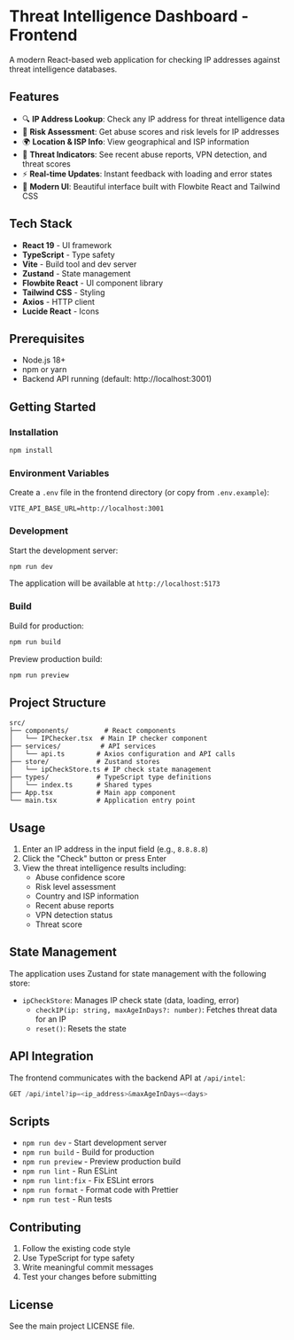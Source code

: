# Threat Intelligence Dashboard - Frontend

A modern React-based web application for checking IP addresses against threat intelligence databases.

## Features

- 🔍 **IP Address Lookup**: Check any IP address for threat intelligence data
- 🎯 **Risk Assessment**: Get abuse scores and risk levels for IP addresses
- 🌍 **Location & ISP Info**: View geographical and ISP information
- 🚨 **Threat Indicators**: See recent abuse reports, VPN detection, and threat scores
- ⚡ **Real-time Updates**: Instant feedback with loading and error states
- 🎨 **Modern UI**: Beautiful interface built with Flowbite React and Tailwind CSS

## Tech Stack

- **React 19** - UI framework
- **TypeScript** - Type safety
- **Vite** - Build tool and dev server
- **Zustand** - State management
- **Flowbite React** - UI component library
- **Tailwind CSS** - Styling
- **Axios** - HTTP client
- **Lucide React** - Icons

## Prerequisites

- Node.js 18+
- npm or yarn
- Backend API running (default: http://localhost:3001)

## Getting Started

### Installation

```bash
npm install
```

### Environment Variables

Create a `.env` file in the frontend directory (or copy from `.env.example`):

```env
VITE_API_BASE_URL=http://localhost:3001
```

### Development

Start the development server:

```bash
npm run dev
```

The application will be available at `http://localhost:5173`

### Build

Build for production:

```bash
npm run build
```

Preview production build:

```bash
npm run preview
```

## Project Structure

```
src/
├── components/         # React components
│   └── IPChecker.tsx  # Main IP checker component
├── services/          # API services
│   └── api.ts        # Axios configuration and API calls
├── store/            # Zustand stores
│   └── ipCheckStore.ts # IP check state management
├── types/            # TypeScript type definitions
│   └── index.ts      # Shared types
├── App.tsx           # Main app component
└── main.tsx          # Application entry point
```

## Usage

1. Enter an IP address in the input field (e.g., `8.8.8.8`)
2. Click the "Check" button or press Enter
3. View the threat intelligence results including:
   - Abuse confidence score
   - Risk level assessment
   - Country and ISP information
   - Recent abuse reports
   - VPN detection status
   - Threat score

## State Management

The application uses Zustand for state management with the following store:

- `ipCheckStore`: Manages IP check state (data, loading, error)
  - `checkIP(ip: string, maxAgeInDays?: number)`: Fetches threat data for an IP
  - `reset()`: Resets the state

## API Integration

The frontend communicates with the backend API at `/api/intel`:

```typescript
GET /api/intel?ip=<ip_address>&maxAgeInDays=<days>
```

## Scripts

- `npm run dev` - Start development server
- `npm run build` - Build for production
- `npm run preview` - Preview production build
- `npm run lint` - Run ESLint
- `npm run lint:fix` - Fix ESLint errors
- `npm run format` - Format code with Prettier
- `npm run test` - Run tests

## Contributing

1. Follow the existing code style
2. Use TypeScript for type safety
3. Write meaningful commit messages
4. Test your changes before submitting

## License

See the main project LICENSE file.
